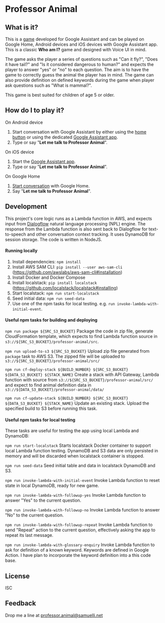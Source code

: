 # Professor Animal

## What is it?
This is a [game](https://assistant.google.com/services/a/uid/0000000d710d70f0) developed for Google Assistant and can be played on Google Home, Android devices and iOS devices with Google Assistant app. This is a classic **Who am I?** game and designed with Voice UI in mind.

The game asks the player a series of questions such as "Can it fly?", "Does it have tail?" and "Is it considered dangerous to human?" and expects the player to answer "yes" or "no" to each question. The aim is to have the game to correctly guess the animal the player has in mind. The game can also provide definition on defined keywords during the game when player ask questions such as "What is mammal?". 

This game is best suited for children of age 5 or older.

## How do I to play it?
On Android device
1. Start conversation with Google Assistant by either using the [home button](https://support.google.com/assistant/answer/7172657?co=GENIE.Platform%3DAndroid&oco=0) or using the dedicated [Google Assistant app](https://play.google.com/store/apps/details?id=com.google.android.apps.googleassistant&hl=en).
2. Type or say "**Let me talk to Professor Animal**".

On iOS device
1. Start the [Google Assistant app](https://itunes.apple.com/au/app/google-assistant/id1220976145?mt=8).
2. Type or say "**Let me talk to Professor Animal**".

On Google Home
1. [Start conversation](https://support.google.com/googlehome/answer/7207759?hl=en-AU&ref_topic=7196346) with Google Home.
2. Say "**Let me talk to Professor Animal**".

## Development
This project's core logic runs as a Lambda function in AWS, and expects input from [Dialogflow](https://dialogflow.com) natural language processing (NPL) engine. The response from the Lambda function is also sent back to Dialogflow for text-to-speech and other conversation context tracking. It uses DynamoDB for session storage. The code is written in NodeJS.

#### Running locally
1. Install dependencies: `npm install`
2. Install AWS SAM CLI: `pip install --user aws-sam-cli` (https://github.com/awslabs/aws-sam-cli#installation)
3. Install Docker and Docker Compose
4. Install localstack: `pip install localstack` (https://github.com/localstack/localstack#installing)
5. Start localstack: `npm run start-localstack`
6. Seed initial data: `npm run seed-data`
7. Use one of the npm tasks for local testing. e.g. `run invoke-lambda-with-initial-event`.

#### Useful npm tasks for building and deploying
`npm run package ${SRC_S3_BUCKET}` Package the code in zip file, generate CloudFormation template, which expects to find Lambda function source in `s3://${SRC_S3_BUCKET}/professor-animal/src`.

`npm run upload-to-s3 ${SRC_S3_BUCKET}` Upload zip file generated from `package` task to AWS S3. The zipped file will be uploaded to `s3://${SRC_S3_BUCKET}/professor-animal/src/`

`npm run cf-deploy-stack ${BUILD_NUMBER} ${SRC_S3_BUCKET} ${DATA_S3_BUCKET} ${STACK_NAME}` Create a stack with API Gateway, Lambda function with source from `s3://${SRC_S3_BUCKET}/professor-animal/src/` and expect to find animal definition data in `s3://${DATA_S3_BUCKET}/professor-animal/data/`

`npm run cf-update-stack ${BUILD_NUMBER} ${SRC_S3_BUCKET} ${DATA_S3_BUCKET} ${STACK_NAME}` Update an existing stack. Upload the specified build to S3 before running this task.

#### Useful npm tasks for local testing
These tasks are useful for testing the app using local Lambda and DynamoDB:

`npm run start-localstack` Starts localstack Docker container to support local Lambda function testing. DynamoDB and S3 data are only persisted in memory and will be discarded when localstack container is stopped.

`npm run seed-data` Seed initial table and data in localstack DynamoDB and S3.

`npm run invoke-lambda-with-initial-event` Invoke Lambda function to reset state in local DynamoDB, ready for new game.

`npm run invoke-lambda-with-followup-yes` Invoke Lambda function to answer "Yes" to the current question.

`npm run invoke-lambda-with-followup-no` Invoke Lambda function to answer "No" to the current question.

`npm run invoke-lambda-with-followup-repeat` Invoke Lambda function to send "Repeat" action to the current question, effectively asking the app to repeat its last message.

`npm run invoke-lambda-with-glossary-enquiry` Invoke Lambda function to ask for definition of a known keyword. Keywords are defined in Google Action. I have plan to incorporate the keyword definition into a this code base.

## License
ISC

## Feedback
Drop me a line at professor.animal@samuelli.net